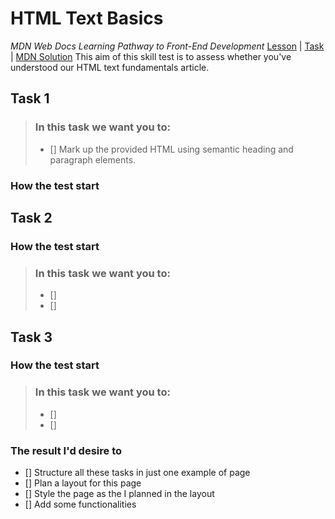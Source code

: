 # HTML Text Basics 
_MDN Web Docs Learning Pathway to Front-End Development_
[Lesson](https://developer.mozilla.org/en-US/docs/Learn/HTML/Introduction_to_HTML/HTML_text_fundamentals) | [Task](https://developer.mozilla.org/en-US/docs/Learn/HTML/Introduction_to_HTML/Test_your_skills:_HTML_text_basics) | [MDN Solution](https://github.com/mdn/learning-area/blob/master/html/introduction-to-html/tasks/basic-text/marking.md)
This aim of this skill test is to assess whether you've understood our HTML text fundamentals article.
## Task 1
> ### In this task we want you to:
> - [] Mark up the provided HTML using semantic heading and paragraph elements.
### How the test start
>  
>
>

## Task 2
### How the test start
>  
>
>
> ### In this task we want you to:
> - [] 
> - []


## Task 3
### How the test start
>  
>
>
> ### In this task we want you to:
> - [] 
> - []

### The result I'd desire to
- [] Structure all these tasks in just one example of page
- [] Plan a layout for this page
- [] Style the page as the I planned in the layout
- [] Add some functionalities